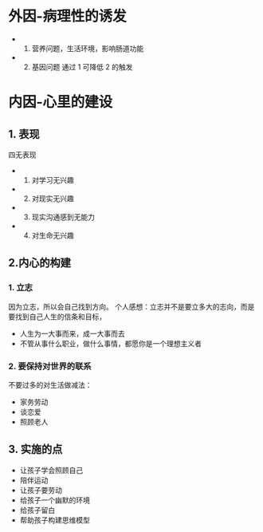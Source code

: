 # 外因-病理性的诱发
- 1. 营养问题，生活环境，影响肠道功能
- 2. 基因问题
通过 1 可降低 2 的触发

# 内因-心里的建设

## 1. 表现
四无表现
- 1.  对学习无兴趣
- 2. 对现实无兴趣
- 3. 现实沟通感到无能力
- 4. 对生命无兴趣

## 2.内心的构建
### 1. 立志
因为立志，所以会自己找到方向。
个人感想：立志并不是要立多大的志向，而是要找到自己人生的信条和目标，
- 人生为一大事而来，成一大事而去
- 不管从事什么职业，做什么事情，都愿你是一个理想主义者
### 2. 要保持对世界的联系
不要过多的对生活做减法：
- 家务劳动
- 谈恋爱
- 照顾老人
## 3. 实施的点
- 让孩子学会照顾自己
- 陪伴运动
- 让孩子要劳动
- 给孩子一个幽默的环境
- 给孩子留白
- 帮助孩子构建思维模型